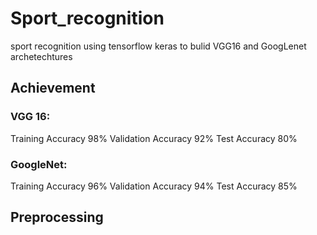 # Sport_recognition
sport recognition using tensorflow keras  to bulid VGG16 and GoogLenet archetechtures
## Achievement 
### VGG 16: 
Training Accuracy 98%
Validation Accuracy 92%
Test Accuracy 80% 
### GoogleNet: 
Training Accuracy 96%
Validation Accuracy 94% 
Test Accuracy 85%
## Preprocessing
